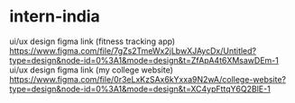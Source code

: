 # intern-india
ui/ux design figma link (fitness tracking app) 
https://www.figma.com/file/7gZs2TmeWx2jLbwXJAycDx/Untitled?type=design&node-id=0%3A1&mode=design&t=ZfApA4t6XMsawDEm-1
ui/ux design figma link (my college website)
https://www.figma.com/file/0r3eLxKzSAx6kYxxa9N2wA/college-website?type=design&node-id=0%3A1&mode=design&t=XC4ypFttqY6Q2BlE-1


